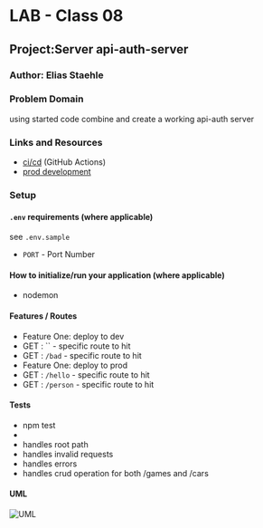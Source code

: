 # LAB - Class 08

## Project:Server api-auth-server

### Author: Elias Staehle

### Problem Domain

using started code combine and create a working api-auth server

### Links and Resources

- [ci/cd](https://github.com/EDStaehle/basic-express-server/actions) (GitHub Actions)
- [prod development](postgres://eliasstaehle_user:RXgpZrgEXdvXlVg4FgUeRqZD5NaU2bzL@dpg-ce42fk6n6mpku7k0j3rg-a.ohio-postgres.render.com/eliasstaehle)

### Setup

#### `.env` requirements (where applicable)

see `.env.sample`


- `PORT` - Port Number


#### How to initialize/run your application (where applicable)

- nodemon

#### Features / Routes

- Feature One: deploy to dev
- GET : `` - specific route to hit
- GET : `/bad` -  specific route to hit
- Feature One: deploy to prod
- GET : `/hello` - specific route to hit
- GET : `/person` - specific route to hit

#### Tests

- npm test
-
- handles root path
- handles invalid requests
- handles errors
- handles crud operation for both /games and /cars

#### UML

![UML](./src/assets/class-03-uml.png)

